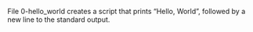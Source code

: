 File 0-hello_world creates a script that prints “Hello, World”, followed by a new line to the standard output.
